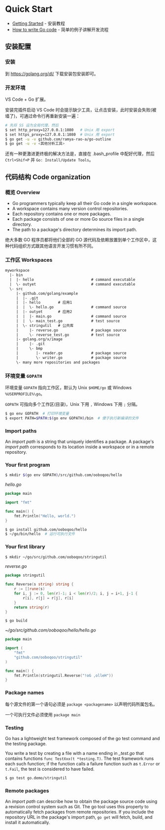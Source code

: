 # Quick Start

* [Getting Started](https://golang.org/doc/install) - 安装教程
* [How to write Go code](https://golang.org/doc/code.html) - 简单的例子讲解开发流程

## 安装配置

### 安装

到 https://golang.org/dl/ 下载安装包安装即可。

### 开发环境

VS Code + Go 扩展。

安装完插件启动 VS Code 时会提示缺少工具，让点击安装，此时安装会失败(被墙了)，可通过命令行再重新安装一遍：

```bash
# 先将 SS 设为全局代理，然后
$ set http_proxy=127.0.0.1:1080   # Unix 用 export
$ set https_proxy=127.0.0.1:1080  # Unix 用 export
$ go get -u -v github.com/ramya-rao-a/go-outline
$ go get -u -v <其他分析工具>
```

还有一种更激进更终极的解决方法是，直接在 .bash_profile 中配好代理，然后 `Ctrl+Shif+P` 并 `Go: Install/Update Tools`。


## 代码结构 Code organization

### 概览 Overview

* Go programmers typically keep all their Go code in a single workspace.
* A workspace contains many version control repositories.
* Each repository contains one or more packages.
* Each package consists of one or more Go source files in a single directory.
* The path to a package's directory determines its import path.

绝大多数 GO 程序员都将他们全部的 GO 源代码及依赖放置到单个工作区中，这种代码组织方式跟其他语言开发习惯有所不同。

### 工作区 Workspaces

```txt
myworkspace
  |- bin
  |  |- hello                          # command executable
  |  \- outyet                         # command executable
  \- src
     |- github.com/golang/example
     |  |- .git
     |  |- hello        # 应用1
     |  |  \- hello.go                 # command source
     |  |- outyet       # 应用2
     |  |  |- main.go                  # command source
     |  |  \- main_test.go             # test source
     |  \- stringutil   # 公共库
     |     |- reverse.go               # package source
     |     \- reverse_test.go          # test source
     |- golang.org/x/image
     |     |- .git
     |     \- bmp
     |        |- reader.go             # package source
     |        \- writer.go             # package source
     \- many more repositories and packages
```

### 环境变量 `GOPATH`

环境变量 `GOPATH` 指向工作区，默认为 Unix `$HOME/go` 或 Windows `%USERPROFILE%\go`。

`GOPATH` 可指向多个工作区(目录)，Unix 下用 `,` Windows 下用 `;` 分隔。

```bash
$ go env GOPATH  # 打印环境变量
$ export PATH=$PATH:$(go env GOPATH)/bin  # 便于执行新编译的文件
```

### Import paths

An _import path_ is a string that uniquely identifies a package. A package's _import path_ corresponds to its location inside a workspace or in a remote repository.

### Your first program

```bash
$ mkdir $(go env GOPATH)/src/github.com/ooboqoo/hello
```

_hello.go_

```go
package main

import "fmt"

func main() {
    fmt.Println("Hello, world.")
}
```

```bash
$ go install github.com/ooboqoo/hello
$ ~/go/bin/hello  # 运行可执行文件
```

### Your first library

```bash
$ mkdir ~/go/src/github.com/ooboqoo/stringutil
```

_reverse.go_

```go
package stringutil

func Reverse(s string) string {
    r := []rune(s)
    for i, j := 0, len(r)-1; i < len(r)/2; i, j = i+1, j-1 {
        r[i], r[j] = r[j], r[i]
    }
    return string(r)
}
```

```bash
$ go build
```

_~/go/src/github.com/ooboqoo/hello/hello.go_

```go
package main

import (
    "fmt"
    "github.com/ooboqoo/stringutil"
)

func main() {
    fmt.Println(stringutil.Reverse("!oG ,olleH"))
}
```

### Package names

每个源文件的第一个语句必须是 `package <packagename>` 以声明代码所属包名。

一个可执行文件必须使用 `package main`

### Testing

Go has a lightweight test framework composed of the go test command and the testing package.

You write a test by creating a file with a name ending in *_test.go* that contains functions `func TestXxx(t *testing.T)`. The test framework runs each such function; if the function calls a failure function such as `t.Error` or `t.Fail`, the test is considered to have failed.

```bash
$ go test go.demo/stringutil
```

### Remote packages

An _import path_ can describe how to obtain the package source code using a revision control system such as Git. The go tool uses this property to automatically fetch packages from remote repositories. If you include the repository URL in the package's import path, `go get` will fetch, build, and install it automatically.










